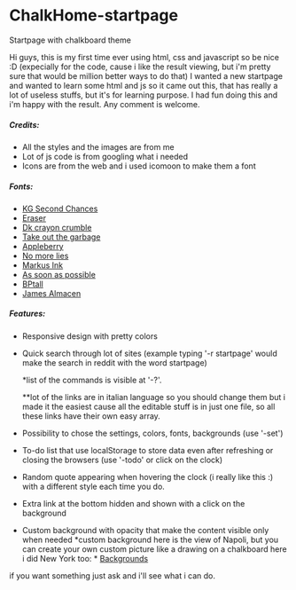 # ChalkHome-startpage
Startpage with chalkboard theme 

Hi guys, this is my first time ever using html, css and javascript so be nice :D (expecially for the code, cause i like the result viewing, but i'm pretty sure that would be million better ways to do that)
I wanted a new startpage and wanted to learn some html and js so it came out this, that has really a lot of useless stuffs, but it's for learning purpose.
I had fun doing this and i'm happy with the result. Any comment is welcome.

##### Credits:
 - All the styles and the images are from me
 - Lot of js code is from googling what i needed
 - Icons are from the web and i used icomoon to make them a font



##### Fonts:
* [KG Second Chances] 
* [Eraser]
* [Dk crayon crumble]
* [Take out the garbage]
* [Appleberry]
* [No more lies]
* [Markus Ink]
* [As soon as possible]
* [BPtall]
* [James Almacen]

##### Features:
- Responsive design with pretty colors
- Quick search through lot of sites (example typing '-r startpage' would make the search in reddit with the word startpage)
	
	*list of the commands is visible at '-?'.
	
	**lot of the links are in italian language so you should change them but i made it the easiest cause all the editable stuff is in just one file, so all these links have their own easy array.

- Possibility to chose the settings, colors, fonts, backgrounds (use '-set')
- To-do list that use localStorage to store data even after refreshing or closing the browsers (use '-todo' or click on the clock)
- Random quote appearing when hovering the clock (i really like this :) with a different style each time you do.
- Extra link at the bottom hidden and shown with a click on the background
- Custom background with opacity that make the content visible only when needed
	*custom background here is the view of Napoli, but you can create your own custom picture like a drawing on a chalkboard
	here i did New York too: * [Backgrounds]
 
if you want something just ask and i'll see what i can do.



 [KG Second Chances]: <http://www.dafont.com/it/kg-second-chances.font>
 [Eraser]: <http://www.dafont.com/it/eraser.font>
 [Dk crayon crumble]: <http://www.dafont.com/it/dk-crayon-crumble.font>
 [Take out the garbage]: <http://www.dafont.com/it/take-out-the-garbage.font>
 [Appleberry]: <http://www.dafont.com/it/appleberry.font>
 [No more lies]: <http://www.dafont.com/it/no-more-lies.font>
 [Markus Ink]: <http://www.dafont.com/it/markus-ink.font>
 [As soon as possible]: <http://www.1001fonts.com/as-soon-as-possible-font.html>
 [BPtall]: <http://www.1001fonts.com/bptall-font.html#styles>
 [James Almacen]: <http://www.1001fonts.com/james-almacen-font.html>
   
  [Backgrounds]: <http://imgur.com/a/Gyeim>
